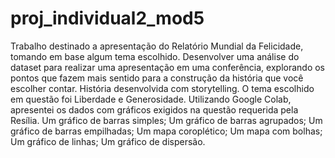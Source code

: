 # proj_individual2_mod5
Trabalho destinado a apresentação do Relatório Mundial da Felicidade, tomando em base algum tema escolhido.
Desenvolver uma análise do dataset para realizar uma apresentação em uma conferência, explorando os pontos que fazem mais sentido para a construção da
história que você escolher contar. História desenvolvida com storytelling.
O tema escolhido em questão foi Liberdade e Generosidade.
Utilizando Google Colab, apresentei os dados com gráficos exigidos na questão requerida pela Resília.
Um gráfico de barras simples;
Um gráfico de barras agrupados;
Um gráfico de barras empilhadas;
Um mapa coroplético;
Um mapa com bolhas;
Um gráfico de linhas;
Um gráfico de dispersão.
